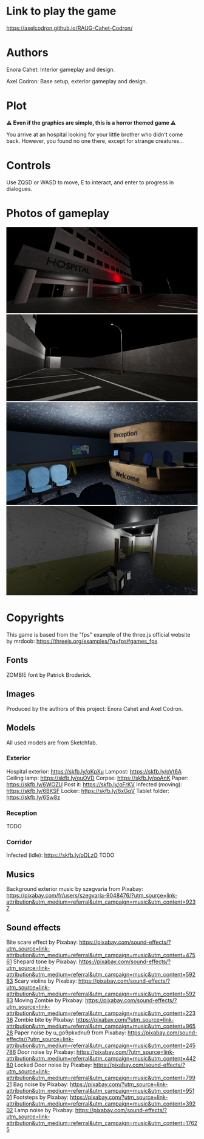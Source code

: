 # Link to play the game
https://axelcodron.github.io/RAUG-Cahet-Codron/

# Authors
Enora Cahet: Interior gameplay and design.

Axel Codron: Base setup, exterior gameplay and design.

# Plot
**⚠️ Even if the graphics are simple, this is a horror themed game ⚠️**

You arrive at an hospital looking for your little brother who didn't come back. However, you found no one there, except for strange creatures...

# Controls
Use ZQSD or WASD to move, E to interact, and enter to progress in dialogues.

# Photos of gameplay
![ ](public/gameplay-images/hospital.png)
![ ](public/gameplay-images/corpse.png)
![ ](public/gameplay-images/reception.png)
![ ](public/gameplay-images/corridor.png)

# Copyrights
This game is based from the "fps" example of the three.js official website by mrdoob:
https://threejs.org/examples/?q=fps#games_fps

## Fonts
ZOMBIE font by Patrick Broderick.

## Images
Produced by the authors of this project: Enora Cahet and Axel Codron.

## Models
All used models are from Sketchfab.

### Exterior
Hospital exterior: https://skfb.ly/oKpXu
Lampost: https://skfb.ly/oVt6A
Ceiling lamp: https://skfb.ly/ouOVD
Corpse: https://skfb.ly/ooAnK
Paper: https://skfb.ly/6WOZU
Post it: https://skfb.ly/oFrKV
Infected (moving): https://skfb.ly/6BKSF
Locker: https://skfb.ly/6xGqV
Tablet folder: https://skfb.ly/6Sw8z

### Reception
TODO

### Corridor
Infected (idle): https://skfb.ly/oDLzO
TODO

## Musics
Background exterior music by szegvaria from Pixabay:
https://pixabay.com/fr/users/szegvaria-9048476/?utm_source=link-attribution&utm_medium=referral&utm_campaign=music&utm_content=9237

## Sound effects
Bite scare effect by Pixabay:
https://pixabay.com/sound-effects/?utm_source=link-attribution&utm_medium=referral&utm_campaign=music&utm_content=47561
Shepard tone by Pixabay:
https://pixabay.com/sound-effects/?utm_source=link-attribution&utm_medium=referral&utm_campaign=music&utm_content=59283
Scary violins by Pixabay:
https://pixabay.com/sound-effects/?utm_source=link-attribution&utm_medium=referral&utm_campaign=music&utm_content=59283
Moving Zombie by Pixabay:
https://pixabay.com/sound-effects/?utm_source=link-attribution&utm_medium=referral&utm_campaign=music&utm_content=22336
Zombie bite by Pixabay:
https://pixabay.com/?utm_source=link-attribution&utm_medium=referral&utm_campaign=music&utm_content=96528
Paper noise by u_go9pkxdnu9 from Pixabay:
https://pixabay.com/sound-effects//?utm_source=link-attribution&utm_medium=referral&utm_campaign=music&utm_content=245786
Door noise by Pixabay:
https://pixabay.com/?utm_source=link-attribution&utm_medium=referral&utm_campaign=music&utm_content=44280
Locked Door noise by Pixabay:
https://pixabay.com/sound-effects/?utm_source=link-attribution&utm_medium=referral&utm_campaign=music&utm_content=79921
Bag noise by Pixabay:
https://pixabay.com/?utm_source=link-attribution&utm_medium=referral&utm_campaign=music&utm_content=95101
Footsteps by Pixabay:
https://pixabay.com/?utm_source=link-attribution&utm_medium=referral&utm_campaign=music&utm_content=39202
Lamp noise by Pixabay:
https://pixabay.com/sound-effects/?utm_source=link-attribution&utm_medium=referral&utm_campaign=music&utm_content=17625